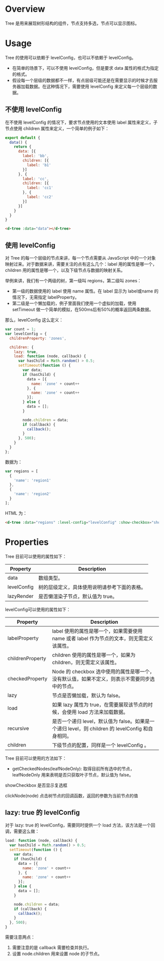 # Overview

Tree 是用来展现树形结构的组件，节点支持多选，节点可以显示图标。

# Usage

Tree 的使用可以依赖于 levelConfig，也可以不依赖于 levelConfig。
- 在简单的场景下，可以不使用 levelConfig，但是要求 data 属性的格式为指定的格式。
- 假设每一个层级的数据都不一样，有点层级可能还是在需要显示的时候才去服务器加载数据。在这种情况下，需要使用 levelConfig 来定义每一个层级的数据。

## 不使用 levelConfig

在不使用 levelConfig 的情况下，要求节点使用的文本使用 label 属性来定义，子节点使用 children 属性来定义，一个简单的例子如下：

```JavaScript
export default {
  data() {
    return {
      data: [{
        label: 'bb',
        children: [{
          label: 'b1'
        }]
      }, {
        label: 'cc',
        children: [{
          label: 'cc1'
        }, {
          label: 'cc2'
        }]
      }]
    }
  }
}
```

```HTML
<d-tree :data="data"></d-tree>
```

## 使用 levelConfig

对 Tree 的每一个层级的节点来讲，每一个节点需要从 JavaScript 中的一个对象映射过来。对于数据来讲，需要关注的点有这么几个：label 用的属性是哪一个，children 用的属性是哪一个，以及下级节点与数据的映射关系。

举例来讲，我们有一个两级的树，第一级叫 regions，第二级叫 zones：
- 第一级的数据使用的 label 使用 name 属性。在 label 显示为 label或name 的情况下，无需指定 labelProperty。
- 第二级是一个懒加载的，例子里面我们使用一个虚拟的加载，使用 setTimeout 做一个简单的模拟，在500ms后有50%的概率返回两条数据。

那么，levelConfig 这么定义：

```JavaScript
var count = 1;
var levelConfig = {
  childrenProperty: 'zones',

  children: {
    lazy: true,
    load: function (node, callback) {
      var hasChild = Math.random() > 0.5;
      setTimeout(function () {
        var data;
        if (hasChild) {
          data = [{
            name: 'zone' + count++
          }, {
            name: 'zone' + count++
          }];
        } else {
          data = [];
        }

        node.children = data;
        if (callback) {
          callback();
        }
      }, 500);
    }
  }
};
```

数据为：
```JavaScript
var regions = [
  {
    'name': 'region1'
  },
  {
    'name': 'region2'
  }
];
```

HTML 为：

```HTML
<d-tree :data="regions" :level-config="levelConfig" :show-checkbox="showCheckbox" :click-node="clickNode"></d-tree>
```

# Properties

Tree 目前可以使用的属性如下：

| Property | Description |
| ---- | ---- |
| data | 数组类型。 |
| levelConfig | 树的层级定义，具体使用说明请参考下面的表格。  |
| lazyRender | 是否懒渲染子节点，默认值为 true。|

levelConfig可以使用的属性如下：

| Property | Description |
| ---- | ---- |
| labelProperty | label 使用的属性是哪一个，如果需要使用 name 或者 label 作为节点的文本，则无需定义该属性。 |
| childrenProperty | children 使用的属性是哪一个，如果为 children，则无需定义该属性。 |
| checkedProperty | Node 的 checkbox 选中使用的属性是哪一个，没有默认值，如果不定义，则表示不需要同步选中的节点。 |
| lazy | 节点是否懒加载，默认为 false。 |
| load | 如果 lazy 属性为 true，在需要展现该节点的时候，会使用 load 方法来加载数据。 |
| recursive | 是否一个递归 level，默认值为 false。如果是一个递归 level，则 children 的 levelConfig 和自身相同。|
| children | 下级节点的配置，同样是一个 levelConfig 。 |

Tree 目前可以使用的方法如下：

- getCheckedNodes(leafNodeOnly): 取得目前所有选中的节点，leafNodeOnly 用来表明是否只获取叶子节点，默认值为 false。

showCheckbox  是否显示复选框

clickNode(node)  点击树节点的回调函数，返回的参数为当前节点的值

## lazy: true 的 levelConfig

对于 lazy: true 的 levelConfig，需要同时提供一个 load 方法，该方法是一个回调，需要这么做：

```JavaScript
load: function (node, callback) {
  var hasChild = Math.random() > 0.5;
  setTimeout(function () {
    var data;
    if (hasChild) {
      data = [{
        name: 'zone' + count++
      }, {
        name: 'zone' + count++
      }];
    } else {
      data = [];
    }

    node.children = data;
    if (callback) {
      callback();
    }
  }, 500);
}
```

需要注意两点：

1. 需要注意的是 callback 需要检查并执行。
2. 设置 node.children 用来设置 node 的子节点。
